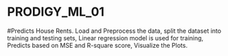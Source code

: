 # PRODIGY_ML_01
#Predicts House Rents.
Load and Preprocess the data,
split the dataset into training and testing sets,
Linear regression model is used for training,
Predicts based on MSE and R-square score,
Visualize the Plots.
